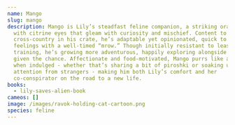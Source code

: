 ```yaml
---
name: Mango
slug: mango
description: Mango is Lily’s steadfast feline companion, a striking orange tabby
  with citrine eyes that gleam with curiosity and mischief. Content to ride
  cross-country in his crate, he’s adaptable yet opinionated, quick to voice his
  feelings with a well-timed “mrow.” Though initially resistant to leash
  training, he’s growing more adventurous, happily exploring alongside Lily when
  given the chance. Affectionate and food-motivated, Mango purrs like an engine
  when indulged - whether that’s sharing a bit of piroshki or soaking up
  attention from strangers - making him both Lily’s comfort and her
  co-conspirator on the road to a new life.
books:
  - lily-saves-alien-book
cameos: []
image: /images/ravok-holding-cat-cartoon.png
species: feline
---
```

